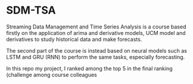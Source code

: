 # SDM-TSA


Streaming Data Management and Time Series Analysis is a course based firstly on the application of arima and derivative models, UCM model and derivatives to study historical data and make forecasts.

The second part of the course is instead based on neural models such as LSTM and GRU (RNN) to perform the same tasks, especially forecasting.

In this repo my project, I ranked among the top 5 in the final ranking (challenge among course colleagues
